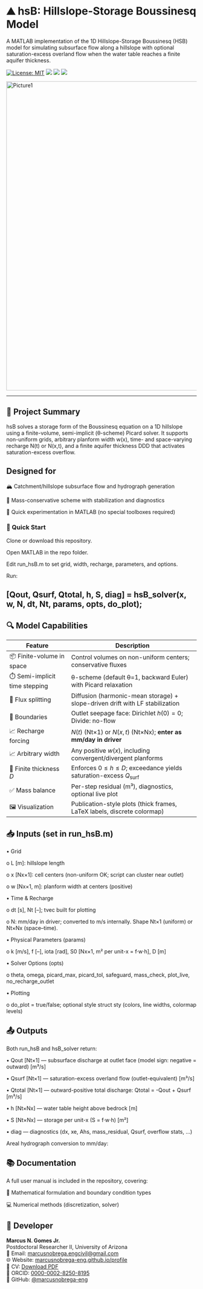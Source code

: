 # ⛰️ hsB: Hillslope-Storage Boussinesq Model

A MATLAB implementation of the 1D Hillslope-Storage Boussinesq (HSB) model for simulating subsurface flow along a hillslope with optional saturation-excess overland flow when the water table reaches a finite aquifer thickness.

[![License: MIT](https://img.shields.io/badge/license-MIT-blue.svg)](./LICENSE)
![](https://img.shields.io/github/issues/marcusnobrega-eng/DRAIN-LID)
![](https://img.shields.io/github/forks/marcusnobrega-eng/DRAIN-LID)
![](https://img.shields.io/github/last-commit/marcusnobrega-eng/DRAIN-LID)

<img width="3156" height="818" alt="Picture1" src="https://github.com/user-attachments/assets/a6f85744-3f0e-44f0-903f-c682dfd1d66c" />

---

## 📘 Project Summary

hsB solves a storage form of the Boussinesq equation on a 1D hillslope using a finite-volume, semi-implicit (θ-scheme) Picard solver. 
It supports non-uniform grids, arbitrary planform width w(x), time- and space-varying recharge N(t) or N(x,t), and a finite aquifer thickness DDD that activates saturation-excess overflow.


## Designed for

🏔️ Catchment/hillslope subsurface flow and hydrograph generation

🧮 Mass-conservative scheme with stabilization and diagnostics

🔁 Quick experimentation in MATLAB (no special toolboxes required)


### 🚀 Quick Start

Clone or download this repository.

Open MATLAB in the repo folder.

Edit run_hsB.m to set grid, width, recharge, parameters, and options.

Run:

[Qout, Qsurf, Qtotal, h, S, diag] = hsB_solver(x, w, N, dt, Nt, params, opts, do_plot);
---

## 🔍 Model Capabilities

| Feature                        | Description                                                                   |
| ------------------------------ | ----------------------------------------------------------------------------- |
| 📦 Finite-volume in space      | Control volumes on non-uniform centers; conservative fluxes                   |
| ⏱️ Semi-implicit time stepping | θ-scheme (default θ=1, backward Euler) with Picard relaxation                 |
| 🌊 Flux splitting              | Diffusion (harmonic-mean storage) + slope-driven drift with LF stabilization  |
| 🧭 Boundaries                  | Outlet seepage face: Dirichlet $h(0)=0$; Divide: no-flow                      |
| 📈 Recharge forcing            | $N(t)$ (Nt×1) or $N(x,t)$ (Nt×Nx); **enter as mm/day in driver**              |
| 📈 Arbitrary width             | Any positive $w(x)$, including convergent/divergent planforms                 |
| 🧱 Finite thickness $D$        | Enforces $0\le h\le D$; exceedance yields saturation-excess $Q_{\text{surf}}$ |
| ✅ Mass balance                 | Per-step residual (m³), diagnostics, optional live plot                       |
| 🖼️ Visualization              | Publication-style plots (thick frames, LaTeX labels, discrete colormap)       |


## 📥 Inputs (set in run_hsB.m)
•	Grid

o	L [m]: hillslope length

o	x [Nx×1]: cell centers (non-uniform OK; script can cluster near outlet)

o	w [Nx×1, m]: planform width at centers (positive)

•	Time & Recharge

o	dt [s], Nt [–]; tvec built for plotting

o	N: mm/day in driver; converted to m/s internally. Shape Nt×1 (uniform) or Nt×Nx (space–time).

•	Physical Parameters (params)

o	k [m/s], f [–], iota [rad], S0 [Nx×1, m² per unit-x = f·w·h], D [m]

•	Solver Options (opts)

o	theta, omega, picard_max, picard_tol, safeguard, mass_check, plot_live, no_recharge_outlet

•	Plotting

o	do_plot = true/false; optional style struct sty (colors, line widths, colormap levels)

## 📤 Outputs
Both run_hsB and hsB_solver return:

•	Qout [Nt×1] — subsurface discharge at outlet face (model sign: negative = outward) [m³/s]

•	Qsurf [Nt×1] — saturation-excess overland flow (outlet-equivalent) [m³/s]

•	Qtotal [Nt×1] — outward-positive total discharge: Qtotal = -Qout + Qsurf [m³/s]

•	h [Nt×Nx] — water table height above bedrock [m]

•	S [Nt×Nx] — storage per unit-x (S = f·w·h) [m²]

•	diag — diagnostics (dx, xe, Ahs, mass_residual, Qsurf, overflow stats, …)

Areal hydrograph conversion to mm/day:


## 📚 Documentation
A full user manual is included in the repository, covering:

📖 Mathematical formulation and boundary condition types

💻 Numerical methods (discretization, solver)


## 👤 Developer
**Marcus N. Gomes Jr.**  
Postdoctoral Researcher II, University of Arizona  
📧 Email: [marcusnobrega.engcivil@gmail.com](mailto:marcusnobrega.engcivil@gmail.com)  
🌐 Website: [marcusnobrega-eng.github.io/profile](https://marcusnobrega-eng.github.io/profile)  
📄 CV: [Download PDF](https://marcusnobrega-eng.github.io/profile/files/CV___Marcus_N__Gomes_Jr_.pdf)  
🧪 ORCID: [0000-0002-8250-8195](https://orcid.org/0000-0002-8250-8195)  
🐙 GitHub: [@marcusnobrega-eng](https://github.com/marcusnobrega-eng)
